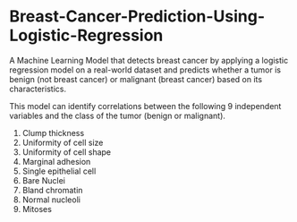 # Breast-Cancer-Prediction-Using-Logistic-Regression

A Machine Learning Model that detects breast cancer by applying a logistic regression model on a real-world dataset and predicts whether a tumor is benign (not breast cancer) or malignant (breast cancer) based on its characteristics.

This model can identify correlations between the following 9 independent variables and the class of the tumor (benign or malignant).

1. Clump thickness
2. Uniformity of cell size
3. Uniformity of cell shape
4. Marginal adhesion
5. Single epithelial cell
6. Bare Nuclei
7. Bland chromatin
8. Normal nucleoli
9. Mitoses

